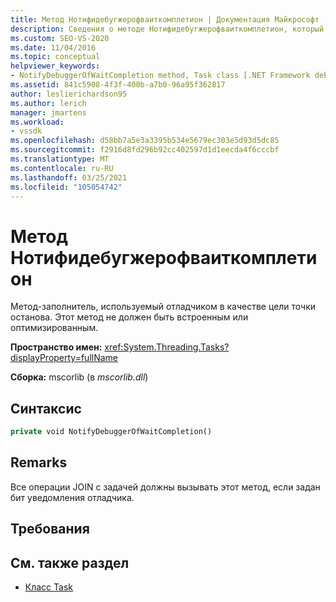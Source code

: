 ```yaml
---
title: Метод Нотифидебугжерофваиткомплетион | Документация Майкрософт
description: Сведения о методе Нотифидебугжерофваиткомплетион, который является заполнителем, используемым отладчиком в качестве целевой точки останова.
ms.custom: SEO-VS-2020
ms.date: 11/04/2016
ms.topic: conceptual
helpviewer_keywords:
- NotifyDebuggerOfWaitCompletion method, Task class [.NET Framework debug engines]
ms.assetid: 841c5908-4f3f-400b-a7b0-96a95f362817
author: leslierichardson95
ms.author: lerich
manager: jmartens
ms.workload:
- vssdk
ms.openlocfilehash: d58bb7a5e3a3395b534e5679ec303e5d93d5dc85
ms.sourcegitcommit: f2916d8fd296b92cc402597d1d1eecda4f6cccbf
ms.translationtype: MT
ms.contentlocale: ru-RU
ms.lasthandoff: 03/25/2021
ms.locfileid: "105054742"
---
```

# <a name="notifydebuggerofwaitcompletion-method"></a>Метод Нотифидебугжерофваиткомплетион
Метод-заполнитель, используемый отладчиком в качестве цели точки останова. Этот метод не должен быть встроенным или оптимизированным.

 **Пространство имен:** <xref:System.Threading.Tasks?displayProperty=fullName>

 **Сборка:** mscorlib (в *mscorlib.dll*)

## <a name="syntax"></a>Синтаксис

```vb
private void NotifyDebuggerOfWaitCompletion()
```

## <a name="remarks"></a>Remarks
 Все операции JOIN с задачей должны вызывать этот метод, если задан бит уведомления отладчика.

## <a name="requirements"></a>Требования

## <a name="see-also"></a>См. также раздел
- [Класс Task](../../extensibility/debugger/task-class-internal-members.md)

